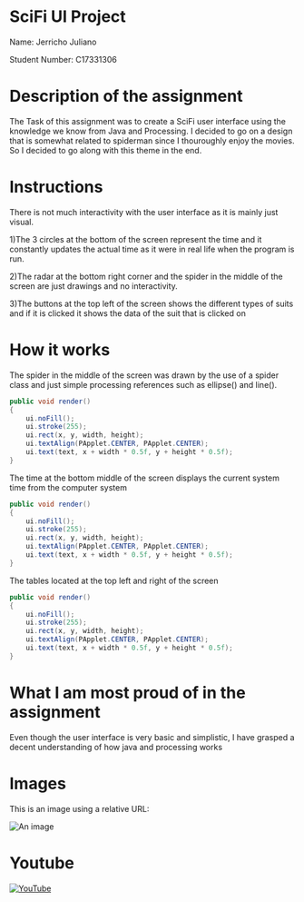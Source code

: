 # SciFi UI Project

Name: Jerricho Juliano

Student Number: C17331306


# Description of the assignment
The Task of this assignment was to create a SciFi user interface using the knowledge we know from Java and Processing. I decided to go on a design that is somewhat related to spiderman since I thouroughly enjoy the movies. So I decided to go along with this theme in the end.

# Instructions
There is not much interactivity with the user interface as it is mainly just visual.

1)The 3 circles at the bottom of the screen represent the time and it constantly updates the actual time as it were in real life when the program is run.

2)The radar at the bottom right corner and the spider in the middle of the screen are just drawings and no interactivity.

3)The buttons at the top left of the screen shows the different types of suits and if it is clicked it shows the data of the suit that is clicked on 

# How it works
The spider in the middle of the screen was drawn by the use of a spider class and just simple processing references such as ellipse() and line().

```Java
public void render()
{
	ui.noFill();
	ui.stroke(255);
	ui.rect(x, y, width, height);
	ui.textAlign(PApplet.CENTER, PApplet.CENTER);
	ui.text(text, x + width * 0.5f, y + height * 0.5f);
}
```

The time at the bottom middle of the screen displays the current system time from the computer system

```Java
public void render()
{
	ui.noFill();
	ui.stroke(255);
	ui.rect(x, y, width, height);
	ui.textAlign(PApplet.CENTER, PApplet.CENTER);
	ui.text(text, x + width * 0.5f, y + height * 0.5f);
}
```

The tables located at the top left and right of the screen


```Java
public void render()
{
	ui.noFill();
	ui.stroke(255);
	ui.rect(x, y, width, height);
	ui.textAlign(PApplet.CENTER, PApplet.CENTER);
	ui.text(text, x + width * 0.5f, y + height * 0.5f);
}
```


# What I am most proud of in the assignment
Even though the user interface is very basic and simplistic, I have grasped a decent understanding of how java and processing works

# Images

This is an image using a relative URL:

![An image](images/p8.png)

# Youtube
[![YouTube](http://img.youtube.com/vi/J2kHSSFA4NU/0.jpg)](https://www.youtube.com/watch?v=J2kHSSFA4NU)








